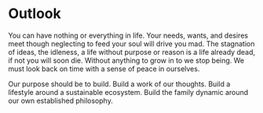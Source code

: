 # Outlook

You can have nothing or everything in life. Your needs, wants, and desires meet though neglecting to feed your soul will drive you mad. The stagnation of ideas, the idleness, a life without purpose or reason is a life already dead, if not you will soon die. Without anything to grow in to we stop being. We must look back on time with a sense of peace in ourselves. 

Our purpose should be to build. Build a work of our thoughts. Build a lifestyle around a sustainable ecosystem. Build the family dynamic around our own established philosophy. 